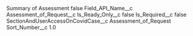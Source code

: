 <?xml version="1.0" encoding="UTF-8"?>
<CustomMetadata xmlns="http://soap.sforce.com/2006/04/metadata" xmlns:xsi="http://www.w3.org/2001/XMLSchema-instance" xmlns:xsd="http://www.w3.org/2001/XMLSchema">
    <label>Summary of Assessment</label>
    <protected>false</protected>
    <values>
        <field>Field_API_Name__c</field>
        <value xsi:type="xsd:string">Assessment_of_Request__c</value>
    </values>
    <values>
        <field>Is_Ready_Only__c</field>
        <value xsi:type="xsd:boolean">false</value>
    </values>
    <values>
        <field>Is_Required__c</field>
        <value xsi:type="xsd:boolean">false</value>
    </values>
    <values>
        <field>SectionAndUserAccessOnCovidCase__c</field>
        <value xsi:type="xsd:string">Assessment_of_Request</value>
    </values>
    <values>
        <field>Sort_Number__c</field>
        <value xsi:type="xsd:double">1.0</value>
    </values>
</CustomMetadata>

